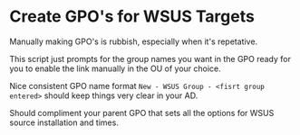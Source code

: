 # Create GPO's for WSUS Targets

Manually making GPO's is rubbish, especially when it's repetative.

This script just prompts for the group names you want in the GPO ready for you to enable the link manually in the OU of your choice.

Nice consistent GPO name format `New - WSUS Group - <fisrt group entered>` should keep things very clear in your AD. 

Should compliment your parent GPO that sets all the options for WSUS source installation and times.
